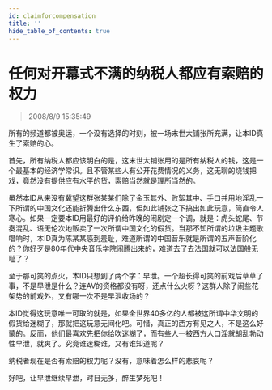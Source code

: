 ```yaml
---
id: claimforcompensation 
title: ''
hide_table_of_contents: true
---
```


# 任何对开幕式不满的纳税人都应有索赔的权力

> 2008/8/9 15:35:49

<div style={{color: '#FF0000', fontSize: '20px', fontWeight: '500', lineHeight: '180%'}}>

所有的频道都被奥运，一个没有选择的时刻，被一场末世大铺张所充满，让本ID真生了索赔的心。

首先，所有纳税人都应该明白的是，这末世大铺张用的是所有纳税人的钱，这是一个最基本的经济学常识。且不管某些人有公开花费情况的义务，这无聊的烧钱把戏，竟然没有提供应有水平的货，索赔当然就是理所当然的。

虽然本ID从来没有冀望这群张某某们除了金玉其外、败絮其中、手口并用地淫乱一下所谓的中国文化还能折腾出什么东西，但如此铺张之下搞出如此玩意，简直令人寒心。如果一定要本ID用最好的评价给昨晚的闹剧定一个调，就是：虎头蛇尾、节奏混乱、语无伦次地贩卖了一次所谓中国文化的假货。当那不知所谓的垃圾主题歌唱响时，本ID真为陈某某感到羞耻，难道所谓的中国音乐就是所谓的五声音阶化的？你好歹是80年代中央音乐学院闹腾出来的，难道去了去法国就可以法国般无耻了？

至于那可笑的点火，本ID只想到了两个字：早泄。一个超长得可笑的前戏后草草了事，不是早泄是什么？连AV的资格都没有呀，还点什么火呀？这群人除了闹些花架势的前戏外，又有哪一次不是早泄收场的？

本ID觉得这玩意唯一可取的就是，如果全世界40多亿的人都被这所谓中华文明的假货给迷糊了，那就把这玩意无间化吧。可惜，真正的西方有见之人，不是这么好蒙的。反而，他们最喜欢先把你给吹迷糊了，而有些人一被西方人口淫就胡乱勃动性早泄，就爽了。究竟谁迷糊谁，又有谁知道呢？

纳税者现在是否有索赔的权力呢？没有，意味着怎么样的悲哀呢？

好吧，让早泄继续早泄，时日无多，醉生梦死吧！

</div>